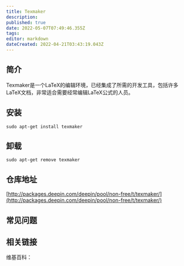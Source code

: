 ```yaml
---
title: Texmaker
description: 
published: true
date: 2022-05-07T07:49:46.355Z
tags: 
editor: markdown
dateCreated: 2022-04-21T03:43:19.043Z
---
```


## 简介

Texmaker是一个LaTeX的编辑环境，已经集成了所需的开发工具，包括许多LaTeX文档，非常适合需要经常编辑LaTeX公式的人员。

## 安装

`sudo apt-get install texmaker`

## 卸载

`sudo apt-get remove texmaker`

## 仓库地址

[http://packages.deepin.com/deepin/pool/non-free/t/texmaker/](http://packages.deepin.com/deepin/pool/non-free/t/texmaker/)

## 常见问题

## 相关链接

维基百科：
